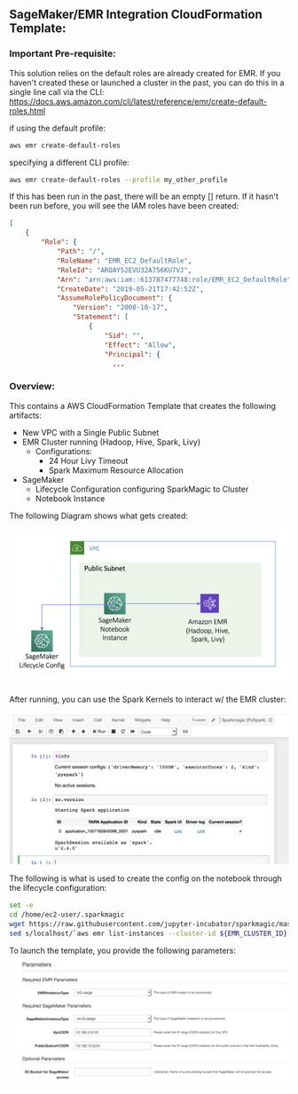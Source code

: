## SageMaker/EMR Integration CloudFormation Template:

### Important Pre-requisite:

This solution relies on the default roles are already created for EMR.   If you haven't created these or launched a cluster in the past, you can do this in a single line call via the CLI:
https://docs.aws.amazon.com/cli/latest/reference/emr/create-default-roles.html

if using the default profile:
```sh
aws emr create-default-roles
```
specifying a different CLI profile:
```sh
aws emr create-default-roles --profile my_other_profile
```
If this has been run in the past, there will be an empty [] return.
If it hasn't been run before, you will see the IAM roles have been created:
```json
[
    {
        "Role": {
            "Path": "/",
            "RoleName": "EMR_EC2_DefaultRole",
            "RoleId": "AROAY52EVU32A756KU7VJ",
            "Arn": "arn:aws:iam::613787477748:role/EMR_EC2_DefaultRole",
            "CreateDate": "2019-05-21T17:42:52Z",
            "AssumeRolePolicyDocument": {
                "Version": "2008-10-17",
                "Statement": [
                    {
                        "Sid": "",
                        "Effect": "Allow",
                        "Principal": {
                          ...
```

### Overview:

This contains a AWS CloudFormation Template that creates the following artifacts:

* New VPC with a Single Public Subnet
* EMR Cluster running (Hadoop, Hive, Spark, Livy)
    * Configurations:
        * 24 Hour Livy Timeout
        * Spark Maximum Resource Allocation
* SageMaker
    * Lifecycle Configuration configuring SparkMagic to Cluster
    * Notebook Instance

The following Diagram shows what gets created:

![overview](overview_diagram.png "Overview Diagram")

After running, you can use the Spark Kernels to interact w/ the EMR cluster:

![notebook](NotebookExample.png "Notebook Diagram")

The following is what is used to create the config on the notebook through the lifecycle configuration:

```sh
set -e
cd /home/ec2-user/.sparkmagic
wget https://raw.githubusercontent.com/jupyter-incubator/sparkmagic/master/sparkmagic/example_config.json
sed s/localhost/`aws emr list-instances --cluster-id ${EMR_CLUSTER_ID} --instance-group-types MASTER --query Instances[0].PrivateIpAddress --output text`/g example_config.json > config.json
```

To launch the template, you provide the following parameters:
![params](CloudFormation_Params.png "parameters")
